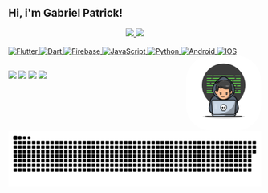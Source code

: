 ## Hi, i'm Gabriel Patrick!

<div align="center">
  <a href="https://github.com/gabrielpatricksouza">
  <img height="180em" src="https://github-readme-stats.vercel.app/api?username=gabrielpatricksouza&show_icons=true&theme=dracula&include_all_commits=true&count_private=true"/>
  <img height="180em" src="https://github-readme-stats.vercel.app/api/top-langs/?username=gabrielpatricksouza&layout=compact&langs_count=7&theme=dracula"/>
</div>
<div style="display: inline_block"><br>
  
  <img align="center" alt="Flutter" height="30" width="40" src="https://cdn.jsdelivr.net/gh/devicons/devicon/icons/flutter/flutter-original.svg">
  <img align="center" alt="Dart" height="30" width="40" src="https://cdn.jsdelivr.net/gh/devicons/devicon/icons/dart/dart-original.svg">
  <img align="center" alt="Firebase" height="30" width="40" src="https://cdn.jsdelivr.net/gh/devicons/devicon/icons/firebase/firebase-plain.svg">
  <img align="center" alt="JavaScript" height="30" width="40" src="https://cdn.jsdelivr.net/gh/devicons/devicon/icons/javascript/javascript-original.svg">
  <img align="center" alt="Python" height="30" width="40" src="https://cdn.jsdelivr.net/gh/devicons/devicon/icons/python/python-original.svg">
  <img align="center" alt="Android" height="30" width="40" src="https://cdn.jsdelivr.net/gh/devicons/devicon/icons/android/android-original.svg">
  <img align="center" alt="IOS" height="30" width="40" src="https://cdn.jsdelivr.net/gh/devicons/devicon/icons/apple/apple-original.svg">
  <img align="right" alt="" height="150" style="border-radius:50px;" src="https://github.com/gabrielpatricksouza/gabrielpatricksouza/blob/master/developer.gif">
</div>
  
  ##
 
<div> 
  <a href="https://gitlab.com/gabrielpatricksouza" target="_blank"></a>
  <a href="https://www.instagram.com/gabrielpatricksouza/" target="_blank"><img src="https://img.shields.io/badge/-Instagram-%23E4405F?style=for-the-badge&logo=instagram&logoColor=white" target="_blank"></a>
 	<a href="https://api.whatsapp.com/send?phone=5538991656566&text=Hi%20Gabriel%2C%20I%20found%20your%20contact%20on%20github" target="_blank"><img src="https://img.shields.io/badge/WhatsApp-25D366?style=for-the-badge&logo=whatsapp&logoColor=white" target="_blank"></a>
  <a href = "mailto:gabrielpatricksouza777@gmail.com"><img src="https://img.shields.io/badge/-Gmail-%23333?style=for-the-badge&logo=gmail&logoColor=white" target="_blank"></a>
  <a href="https://www.linkedin.com/in/gabriel-patrick-8132b7153/" target="_blank"><img src="https://img.shields.io/badge/-LinkedIn-%230077B5?style=for-the-badge&logo=linkedin&logoColor=white" target="_blank"></a> 
 
  ![Snake animation](https://github.com/gabrielpatricksouza/gabrielpatricksouza/blob/output/github-contribution-grid-snake.svg)
 
</div>
